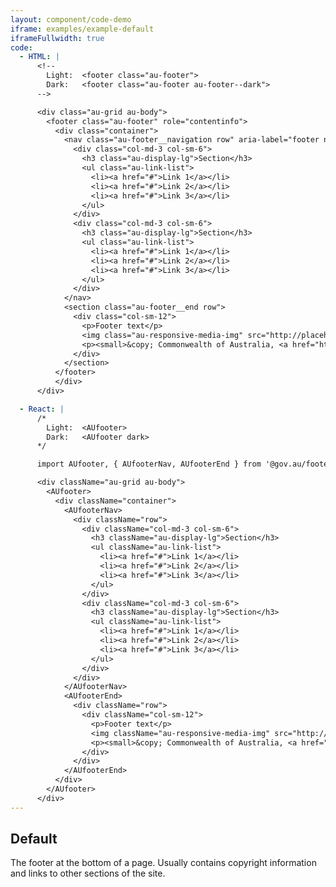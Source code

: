 ```yaml
---
layout: component/code-demo
iframe: examples/example-default
iframeFullwidth: true
code:
  - HTML: |
      <!--
        Light:  <footer class="au-footer">
        Dark:   <footer class="au-footer au-footer--dark">
      -->

      <div class="au-grid au-body">
        <footer class="au-footer" role="contentinfo">
          <div class="container">
            <nav class="au-footer__navigation row" aria-label="footer navigation">
              <div class="col-md-3 col-sm-6">
                <h3 class="au-display-lg">Section</h3>
                <ul class="au-link-list">
                  <li><a href="#">Link 1</a></li>
                  <li><a href="#">Link 2</a></li>
                  <li><a href="#">Link 3</a></li>
                </ul>
              </div>
              <div class="col-md-3 col-sm-6">
                <h3 class="au-display-lg">Section</h3>
                <ul class="au-link-list">
                  <li><a href="#">Link 1</a></li>
                  <li><a href="#">Link 2</a></li>
                  <li><a href="#">Link 3</a></li>
                </ul>
              </div>
            </nav>
            <section class="au-footer__end row">
              <div class="col-sm-12">
                <p>Footer text</p>
                <img class="au-responsive-media-img" src="http://placehold.it/157x80" alt="Brand image">
                <p><small>&copy; Commonwealth of Australia, <a href="https://github.com/govau/uikit/blob/master/LICENSE.md" rel="external license">MIT licensed</a></small></p>
              </div>
            </section>
          </footer>
          </div>
      </div>

  - React: |
      /*
        Light:  <AUfooter>
        Dark:   <AUfooter dark>
      */

      import AUfooter, { AUfooterNav, AUfooterEnd } from '@gov.au/footer';

      <div className="au-grid au-body">
        <AUfooter>
          <div className="container">
            <AUfooterNav>
              <div className="row">
                <div className="col-md-3 col-sm-6">
                  <h3 className="au-display-lg">Section</h3>
                  <ul className="au-link-list">
                    <li><a href="#">Link 1</a></li>
                    <li><a href="#">Link 2</a></li>
                    <li><a href="#">Link 3</a></li>
                  </ul>
                </div>
                <div className="col-md-3 col-sm-6">
                  <h3 className="au-display-lg">Section</h3>
                  <ul className="au-link-list">
                    <li><a href="#">Link 1</a></li>
                    <li><a href="#">Link 2</a></li>
                    <li><a href="#">Link 3</a></li>
                  </ul>
                </div>
              </div>
            </AUfooterNav>
            <AUfooterEnd>
              <div className="row">
                <div className="col-sm-12">
                  <p>Footer text</p>
                  <img className="au-responsive-media-img" src="http://placehold.it/157x80" alt="Brand image" />
                  <p><small>&copy; Commonwealth of Australia, <a href="https://github.com/govau/uikit/blob/master/LICENSE.md" rel="external license">MIT licensed</a></small></p>
                </div>
              </div>
            </AUfooterEnd>
          </div>
        </AUfooter>
      </div>
---
```

## Default

The footer at the bottom of a page. Usually contains copyright information and links to other sections of the site.
